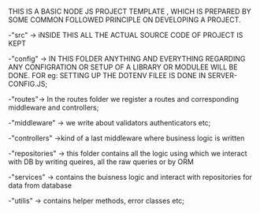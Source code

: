 THIS IS A BASIC NODE JS PROJECT TEMPLATE , WHICH IS PREPARED BY SOME COMMON FOLLOWED PRINCIPLE ON DEVELOPING A PROJECT.

-"src" -> iNSIDE THIS ALL THE ACTUAL SOURCE CODE OF PROJECT IS KEPT

  -"config" -> IN THIS FOLDER ANYTHING AND EVERYTHING REGARDING ANY CONFIGRATION OR SETUP OF A LIBRARY OR MODULEE WILL BE DONE. FOR eg: SETTING UP THE DOTENV FILEE IS DONE IN SERVER-CONFIG.JS;

  -"routes"-> In the routes folder we register a routes and corresponding middleware and controllers;

  -"middleware" -> we write about validators authenticators etc;
  
  -"controllers" ->kind of a last middleware where business logic is written

  -"repositories" -> this folder contains all the logic using which we interact with DB by writing queires, all the raw queries or by ORM

  -"services"  -> contains the buisness logic and interact with repositories for data from database

  -"utilis" -> contains helper methods, error classes etc;